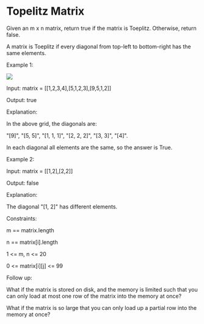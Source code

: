 # Topelitz Matrix

Given an m x n matrix, return true if the matrix is Toeplitz. Otherwise, return false.

A matrix is Toeplitz if every diagonal from top-left to bottom-right has the same elements.

 

Example 1:

<img src="https://assets.leetcode.com/uploads/2020/11/04/ex1.jpg">

Input: matrix = [[1,2,3,4],[5,1,2,3],[9,5,1,2]]


Output: true

Explanation:

In the above grid, the diagonals are:


"[9]", "[5, 5]", "[1, 1, 1]", "[2, 2, 2]", "[3, 3]", "[4]".

In each diagonal all elements are the same, so the answer is True.

Example 2:



Input: matrix = [[1,2],[2,2]]

Output: false

Explanation:

The diagonal "[1, 2]" has different elements.




Constraints:



m == matrix.length


n == matrix[i].length

1 <= m, n <= 20

0 <= matrix[i][j] <= 99



Follow up:

What if the matrix is stored on disk, and the memory is limited such that you can only load at most one row of the matrix into the memory at once?

What if the matrix is so large that you can only load up a partial row into the memory at once?

